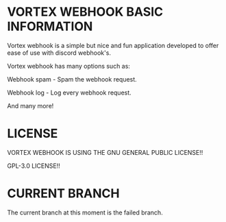 # VORTEX WEBHOOK BASIC INFORMATION

Vortex webhook is a simple but nice and fun application developed to offer ease of use with discord webhook's.

Vortex webhook has many options such as: 

Webhook spam - Spam the webhook request.

Webhook log - Log every webhook request.

And many more!

# LICENSE

VORTEX WEBHOOK IS USING THE GNU GENERAL PUBLIC LICENSE!!

GPL-3.0 LICENSE!!

# CURRENT BRANCH

The current branch at this moment is the failed branch.
